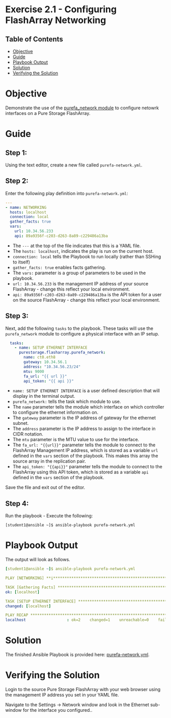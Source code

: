 # Exercise 2.1 - Configuring FlashArray Networking

## Table of Contents

- [Objective](#objective)
- [Guide](#guide)
- [Playbook Output](#playbook-outbook)
- [Solution](#solution)
- [Verifying the Solution](#verifying-the-solution)

# Objective

Demonstrate the use of the [purefa_network module](https://docs.ansible.com/ansible/latest/collections/purestorage/flasharray/purefa_network_module.html) to configure netowrk interfaces on a Pure Storage FlashArray.

# Guide

## Step 1:

Using the text editor, create a new file called `purefa-network.yml`.

## Step 2:

Enter the following play definition into `purefa-network.yml`:

``` yaml
---
- name: NETWORKING
  hosts: localhost
  connection: local
  gather_facts: true
  vars:
    url: 10.34.56.233
    api: 89a9356f-c203-d263-8a89-c229486a13ba
```

- The `---` at the top of the file indicates that this is a YAML file.
- The `hosts: localhost`, indicates the play is run on the current host.
- `connection: local` tells the Playbook to run locally (rather than SSHing to itself)
- `gather_facts: true` enables facts gathering.  
- The `vars:` parameter is a group of parameters to be used in the playbook.
- `url: 10.34.56.233` is the management IP address of your source FlashArray - change this reflect your local environment.
- `api: 89a9356f-c203-d263-8a89-c229486a13ba` is the API token for a user on the source FlashArray - change this reflect your local environment.

## Step 3:

Next, add the following `tasks` to the playbook. These tasks will use the `purefa_network` module to configure a physical interface with an IP setup.

``` yaml
  tasks:
    - name: SETUP ETHERNET INTERFACE
      purestorage.flasharray.purefa_network:
        name: ct0.eth8
        gateway: 10.34.56.1
        address: "10.34.56.23/24"
        mtu: 9000
        fa_url: "{{ url }}"
        api_token: "{{ api }}"
```

- `name: SETUP ETHERNET INTERFACE` is a user defined description that will display in the terminal output.
- `purefa_network:` tells the task which module to use.
- The `name` parameter tells the module which interface on which controller to configure the ethernet information on.
- The `gateway` parameter is the IP address of gateway for the ethernet subnet.
- The `address` parameter is the IP address to assign to the interface in CIDR notation.
- The `mtu` parameter is the MTU value to use for the interface.
- The `fa_url: "{{url}}"` parameter tells the module to connect to the FlashArray Management IP address, which is stored as a variable `url` defined in the `vars` section of the playbook. This makes this array the source array in the replication pair.
- The `api_token: "{{api}}"` parameter tells the module to connect to the FlashArray using this API token, which is stored as a variable `api` defined in the `vars` section of the playbook.

Save the file and exit out of the editor.

## Step 4:

Run the playbook - Execute the following:

```
[student1@ansible ~]$ ansible-playbook purefa-network.yml
```

# Playbook Output

The output will look as follows.

```yaml
[student1@ansible ~]$ ansible-playbook purefa-network.yml

PLAY [NETWORKING] **i****************************************************************************************************

TASK [Gathering Facts] **************************************************************************************************
ok: [localhost]

TASK [SETUP ETHERNET INTERFACE] *****************************************************************************************
changed: [localhost]

PLAY RECAP **************************************************************************************************************
localhost                  : ok=2    changed=1    unreachable=0    failed=0    skipped=0    rescued=0    ignored=0
```

# Solution

The finished Ansible Playbook is provided here: [purefa-network.yml](https://github.com/PureStorage-OpenConnect/ansible-workshop/blob/master/2.1-networking/purefa-network.yml).

# Verifying the Solution

Login to the source Pure Storage FlashArray with your web browser using the management IP address you set in your YAML file.

Navigate to the Settings -> Network window and look in the Ethernet sub-window for the interface you configured..
